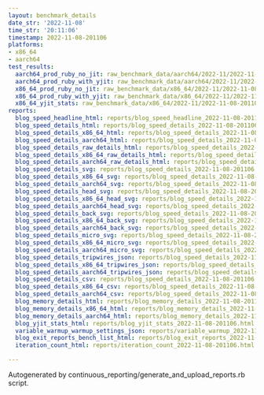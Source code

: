```yaml
---
layout: benchmark_details
date_str: '2022-11-08'
time_str: '20:11:06'
timestamp: 2022-11-08-201106
platforms:
- x86_64
- aarch64
test_results:
  aarch64_prod_ruby_no_jit: raw_benchmark_data/aarch64/2022-11/2022-11-08-201106_basic_benchmark_aarch64_prod_ruby_no_jit.json
  aarch64_prod_ruby_with_yjit: raw_benchmark_data/aarch64/2022-11/2022-11-08-201106_basic_benchmark_aarch64_prod_ruby_with_yjit.json
  x86_64_prod_ruby_no_jit: raw_benchmark_data/x86_64/2022-11/2022-11-08-201106_basic_benchmark_x86_64_prod_ruby_no_jit.json
  x86_64_prod_ruby_with_yjit: raw_benchmark_data/x86_64/2022-11/2022-11-08-201106_basic_benchmark_x86_64_prod_ruby_with_yjit.json
  x86_64_yjit_stats: raw_benchmark_data/x86_64/2022-11/2022-11-08-201106_basic_benchmark_x86_64_yjit_stats.json
reports:
  blog_speed_headline_html: reports/blog_speed_headline_2022-11-08-201106.html
  blog_speed_details_html: reports/blog_speed_details_2022-11-08-201106.html
  blog_speed_details_x86_64_html: reports/blog_speed_details_2022-11-08-201106.x86_64.html
  blog_speed_details_aarch64_html: reports/blog_speed_details_2022-11-08-201106.aarch64.html
  blog_speed_details_raw_details_html: reports/blog_speed_details_2022-11-08-201106.raw_details.html
  blog_speed_details_x86_64_raw_details_html: reports/blog_speed_details_2022-11-08-201106.x86_64.raw_details.html
  blog_speed_details_aarch64_raw_details_html: reports/blog_speed_details_2022-11-08-201106.aarch64.raw_details.html
  blog_speed_details_svg: reports/blog_speed_details_2022-11-08-201106.svg
  blog_speed_details_x86_64_svg: reports/blog_speed_details_2022-11-08-201106.x86_64.svg
  blog_speed_details_aarch64_svg: reports/blog_speed_details_2022-11-08-201106.aarch64.svg
  blog_speed_details_head_svg: reports/blog_speed_details_2022-11-08-201106.head.svg
  blog_speed_details_x86_64_head_svg: reports/blog_speed_details_2022-11-08-201106.x86_64.head.svg
  blog_speed_details_aarch64_head_svg: reports/blog_speed_details_2022-11-08-201106.aarch64.head.svg
  blog_speed_details_back_svg: reports/blog_speed_details_2022-11-08-201106.back.svg
  blog_speed_details_x86_64_back_svg: reports/blog_speed_details_2022-11-08-201106.x86_64.back.svg
  blog_speed_details_aarch64_back_svg: reports/blog_speed_details_2022-11-08-201106.aarch64.back.svg
  blog_speed_details_micro_svg: reports/blog_speed_details_2022-11-08-201106.micro.svg
  blog_speed_details_x86_64_micro_svg: reports/blog_speed_details_2022-11-08-201106.x86_64.micro.svg
  blog_speed_details_aarch64_micro_svg: reports/blog_speed_details_2022-11-08-201106.aarch64.micro.svg
  blog_speed_details_tripwires_json: reports/blog_speed_details_2022-11-08-201106.tripwires.json
  blog_speed_details_x86_64_tripwires_json: reports/blog_speed_details_2022-11-08-201106.x86_64.tripwires.json
  blog_speed_details_aarch64_tripwires_json: reports/blog_speed_details_2022-11-08-201106.aarch64.tripwires.json
  blog_speed_details_csv: reports/blog_speed_details_2022-11-08-201106.csv
  blog_speed_details_x86_64_csv: reports/blog_speed_details_2022-11-08-201106.x86_64.csv
  blog_speed_details_aarch64_csv: reports/blog_speed_details_2022-11-08-201106.aarch64.csv
  blog_memory_details_html: reports/blog_memory_details_2022-11-08-201106.html
  blog_memory_details_x86_64_html: reports/blog_memory_details_2022-11-08-201106.x86_64.html
  blog_memory_details_aarch64_html: reports/blog_memory_details_2022-11-08-201106.aarch64.html
  blog_yjit_stats_html: reports/blog_yjit_stats_2022-11-08-201106.html
  variable_warmup_warmup_settings_json: reports/variable_warmup_2022-11-08-201106.warmup_settings.json
  blog_exit_reports_bench_list_html: reports/blog_exit_reports_2022-11-08-201106.bench_list.html
  iteration_count_html: reports/iteration_count_2022-11-08-201106.html

---
```

Autogenerated by continuous_reporting/generate_and_upload_reports.rb script.
